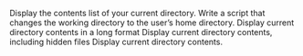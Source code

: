 Display the contents list of your current directory.
 Write a script that changes the working directory to the user’s home 
directory.
Display current directory contents in a long format
Display current directory contents, including hidden files
Display current directory contents.                                     
